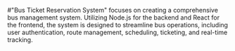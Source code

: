 #"Bus Ticket Reservation System" focuses on creating a comprehensive bus management system. Utilizing Node.js for the backend and React for the
frontend, the system is designed to streamline bus operations, including
user authentication, route management, scheduling, ticketing, and real-time
tracking. 
